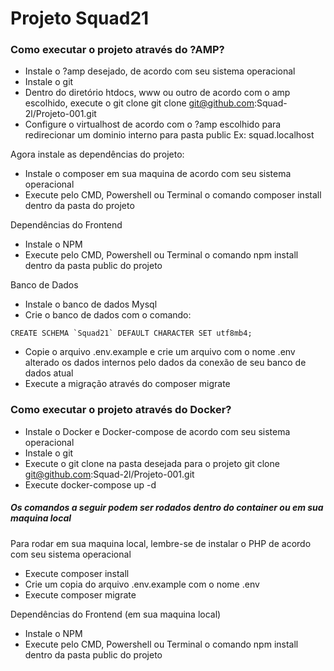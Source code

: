# Projeto Squad21

### Como executar o projeto através do ?AMP?

- Instale o ?amp desejado, de acordo com seu sistema operacional
- Instale o git
- Dentro do diretório htdocs, www ou outro de acordo com o amp escolhido, execute o git clone
git clone git@github.com:Squad-2l/Projeto-001.git
- Configure o virtualhost de acordo com o ?amp escolhido para redirecionar um dominio interno para pasta public
Ex: squad.localhost

Agora instale as dependências do projeto:
- Instale o composer em sua maquina de acordo com seu sistema operacional
- Execute pelo CMD, Powershell ou Terminal o comando composer install dentro da pasta do projeto

Dependências do Frontend
- Instale o NPM
- Execute pelo CMD, Powershell ou Terminal o comando npm install dentro da pasta public do projeto

Banco de Dados
- Instale o banco de dados Mysql
- Crie o banco de dados com o comando:
```
CREATE SCHEMA `Squad21` DEFAULT CHARACTER SET utf8mb4;
```
- Copie o arquivo .env.example e crie um arquivo com o nome .env alterado os dados internos pelo dados da conexão de seu banco de dados atual
- Execute a migração através do composer migrate

### Como executar o projeto através do Docker?

- Instale o Docker e Docker-compose de acordo com seu sistema operacional
- Instale o git
- Execute o git clone na pasta desejada para o projeto
git clone git@github.com:Squad-2l/Projeto-001.git
- Execute docker-compose up -d

##### Os comandos a seguir podem ser rodados dentro do container ou em sua maquina local
Para rodar em sua maquina local, lembre-se de instalar o PHP de acordo com seu sistema operacional

- Execute composer install
- Crie um copia do arquivo .env.example com o nome .env
- Execute composer migrate

Dependências do Frontend (em sua maquina local)
- Instale o NPM
- Execute pelo CMD, Powershell ou Terminal o comando npm install dentro da pasta public do projeto
